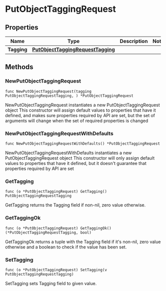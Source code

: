 # PutObjectTaggingRequest

## Properties

|Name | Type | Description | Notes|
|------------ | ------------- | ------------- | -------------|
|**Tagging** | [**PutObjectTaggingRequestTagging**](PutObjectTaggingRequestTagging.md) |  | |

## Methods

### NewPutObjectTaggingRequest

`func NewPutObjectTaggingRequest(tagging PutObjectTaggingRequestTagging, ) *PutObjectTaggingRequest`

NewPutObjectTaggingRequest instantiates a new PutObjectTaggingRequest object
This constructor will assign default values to properties that have it defined,
and makes sure properties required by API are set, but the set of arguments
will change when the set of required properties is changed

### NewPutObjectTaggingRequestWithDefaults

`func NewPutObjectTaggingRequestWithDefaults() *PutObjectTaggingRequest`

NewPutObjectTaggingRequestWithDefaults instantiates a new PutObjectTaggingRequest object
This constructor will only assign default values to properties that have it defined,
but it doesn't guarantee that properties required by API are set

### GetTagging

`func (o *PutObjectTaggingRequest) GetTagging() PutObjectTaggingRequestTagging`

GetTagging returns the Tagging field if non-nil, zero value otherwise.

### GetTaggingOk

`func (o *PutObjectTaggingRequest) GetTaggingOk() (*PutObjectTaggingRequestTagging, bool)`

GetTaggingOk returns a tuple with the Tagging field if it's non-nil, zero value otherwise
and a boolean to check if the value has been set.

### SetTagging

`func (o *PutObjectTaggingRequest) SetTagging(v PutObjectTaggingRequestTagging)`

SetTagging sets Tagging field to given value.



